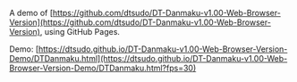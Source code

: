 A demo of [https://github.com/dtsudo/DT-Danmaku-v1.00-Web-Browser-Version](https://github.com/dtsudo/DT-Danmaku-v1.00-Web-Browser-Version), using GitHub Pages.

Demo: [https://dtsudo.github.io/DT-Danmaku-v1.00-Web-Browser-Version-Demo/DTDanmaku.html](https://dtsudo.github.io/DT-Danmaku-v1.00-Web-Browser-Version-Demo/DTDanmaku.html?fps=30)
